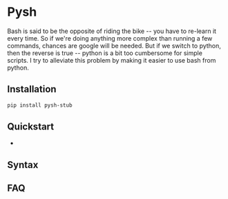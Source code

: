 # Pysh
Bash is said to be the opposite of riding the bike -- you have to re-learn it every time. So if we're doing anything more complex than running a few commands, chances are google will be needed. But if we switch to python, then the reverse is true -- python is a bit too cumbersome for simple scripts. I try to alleviate this problem by making it easier to use bash from python.

## Installation
```bash
pip install pysh-stub
```
## Quickstart
* 

## Syntax

## FAQ

